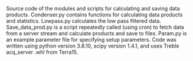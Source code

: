 Source code of the modules and scripts for calculating and saving data products. Condenser.py contains functions for calculating data products and statistics. Lowpass.py calculates the low pass filtered data. Save_data_prod.py is a script repeatedly called (using cron) to fetch data from a server stream and calculate products and save to files. Param.py is an example parameter file for specifying setup parameters. Code was written using python version 3.8.10, scipy version 1.4.1, and uses Treble acq_server .whl from Terra15.
